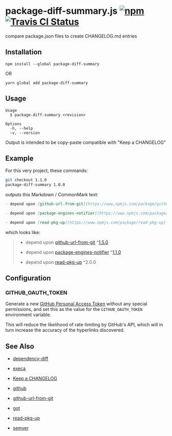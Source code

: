 # package-diff-summary.js [![npm](https://img.shields.io/npm/v/package-diff-summary.svg?maxAge=2592000)](https://www.npmjs.com/package/package-diff-summary) [![Travis CI Status](https://travis-ci.org/jokeyrhyme/package-diff-summary.js.svg?branch=master)](https://travis-ci.org/jokeyrhyme/package-diff-summary.js)

compare package.json files to create CHANGELOG.md entries

## Installation

```
npm install --global package-diff-summary
```

OR

```
yarn global add package-diff-summary
```

## Usage

```
Usage
  $ package-diff-summary <revision>

Options
  -h, --help
  -v, --version
```

Output is intended to be copy-paste compatible with "Keep a CHANGELOG"

## Example

For this very project, these commands:

```sh
git checkout 1.1.0
package-diff-summary 1.0.0
```

outputs this Markdown / CommonMark text:

```md
- depend upon [github-url-from-git](https://www.npmjs.com/package/github-url-from-git) ^[1.5.0](https://github.com/visionmedia/node-github-url-from-git/blob/master/CHANGELOG.md)

- depend upon [package-engines-notifier](https://www.npmjs.com/package/package-engines-notifier) ^[1.1.0](https://github.com/jokeyrhyme/package-engines-notifier.js/releases/tag/1.1.0)

- depend upon [read-pkg-up](https://www.npmjs.com/package/read-pkg-up) ^2.0.0
```

which looks like:

> - depend upon [github-url-from-git](https://www.npmjs.com/package/github-url-from-git) ^[1.5.0](https://github.com/visionmedia/node-github-url-from-git/blob/master/CHANGELOG.md)
>
> - depend upon [package-engines-notifier](https://www.npmjs.com/package/package-engines-notifier) ^[1.1.0](https://github.com/jokeyrhyme/package-engines-notifier.js/releases/tag/1.1.0)
>
> - depend upon [read-pkg-up](https://www.npmjs.com/package/read-pkg-up) ^2.0.0

## Configuration

### GITHUB_OAUTH_TOKEN

Generate a new [GitHub Personal Access Token](https://github.com/settings/tokens) without any special permissions,
and set this as the value for the `GITHUB_OAUTH_TOKEN` environment variable.

This will reduce the likelihood of rate-limiting by GitHub's API,
which will in turn increase the accuracy of the hyperlinks discovered.

## See Also

- [dependency-diff](https://www.npmjs.com/package/dependency-diff)

- [execa](https://github.com/sindresorhus/execa)

- [Keep a CHANGELOG](http://keepachangelog.com/)

- [github](https://github.com/mikedeboer/node-github)

- [github-url-from-git](https://github.com/tj/node-github-url-from-git)

- [got](https://github.com/sindresorhus/got)

- [read-pkg-up](https://github.com/sindresorhus/read-pkg-up)

- [semver](https://github.com/npm/node-semver)
